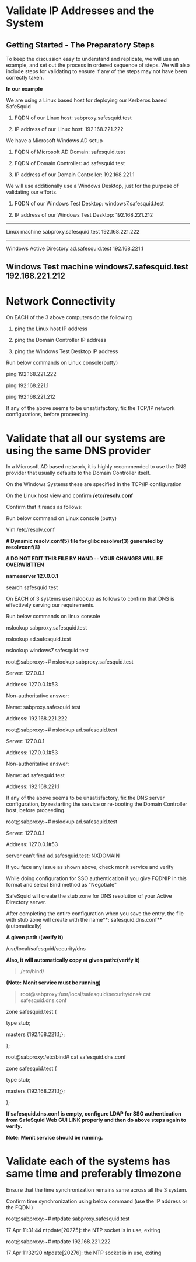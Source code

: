 # Validate IP Addresses and the System 

## Getting Started - The Preparatory Steps

To keep the discussion easy to understand and replicate, we will use an example, and set out the process in ordered sequence of steps. We will also include steps for validating to ensure if any of the steps may not have been correctly taken.

**In our example**

We are using a Linux based host for deploying our Kerberos based SafeSquid

1.  FQDN of our Linux host: sabproxy.safesquid.test

2.  IP address of our Linux host: 192.168.221.222

We have a Microsoft Windows AD setup

1.  FQDN of Microsoft AD Domain: safesquid.test

2.  FQDN of Domain Controller: ad.safesquid.test

3.  IP address of our Domain Controller: 192.168.221.1

We will use additionally use a Windows Desktop, just for the purpose of validating our efforts.

1.  FQDN of our Windows Test Desktop: windows7.safesquid.test

2.  IP address of our Windows Test Desktop: 192.168.221.212

  ----------------------------------------------------------------------------
  Linux machine              sabproxy.safesquid.test   192.168.221.222
  -------------------------- ------------------------- -----------------------
  Windows Active Directory   ad.safesquid.test         192.168.221.1

  Windows Test machine       windows7.safesquid.test   192.168.221.212
  ----------------------------------------------------------------------------

# Network Connectivity

On EACH of the 3 above computers do the following

1.  ping the Linux host IP address

2.  ping the Domain Controller IP address

3.  ping the Windows Test Desktop IP address

Run below commands on Linux console(putty)

ping 192.168.221.222

ping 192.168.221.1

ping 192.168.221.212

If any of the above seems to be unsatisfactory, fix the TCP/IP network configurations, before proceeding.

# Validate that all our systems are using the same DNS provider

In a Microsoft AD based network, it is highly recommended to use the DNS provider that usually defaults to the Domain Controller itself.

On the Windows Systems these are specified in the TCP/IP configuration

On the Linux host view and confirm **/etc/resolv.conf**

Confirm that it reads as follows:

Run below command on Linux console (putty)

Vim /etc/resolv.conf

**# Dynamic resolv.conf(5) file for glibc resolver(3) generated by resolvconf(8)**

**# DO NOT EDIT THIS FILE BY HAND -- YOUR CHANGES WILL BE OVERWRITTEN**

**nameserver 127.0.0.1**

search safesquid.test

On EACH of 3 systems use nslookup as follows to confirm that DNS is effectively serving our requirements.

Run below commands on linux console

nslookup sabproxy.safesquid.test

nslookup ad.safesquid.test

nslookup windows7.safesquid.test

root@sabproxy:~# nslookup sabproxy.safesquid.test

Server: 127.0.0.1

Address: 127.0.0.1#53

Non-authoritative answer:

Name: sabproxy.safesquid.test

Address: 192.168.221.222

root@sabproxy:~# nslookup ad.safesquid.test

Server: 127.0.0.1

Address: 127.0.0.1#53

Non-authoritative answer:

Name: ad.safesquid.test

Address: 192.168.221.1

If any of the above seems to be unsatisfactory, fix the DNS server configuration, by restarting the service or re-booting the Domain Controller host, before proceeding.

root@sabproxy:~# nslookup ad.safesquid.test

Server: 127.0.0.1

Address: 127.0.0.1#53

server can't find ad.safesquid.test: NXDOMAIN

If you face any issue as shown above, check monit service and verify

While doing configuration for SSO authentication if you give FQDNIP in this format and select Bind method as "Negotiate"

SafeSquid will create the stub zone for DNS resolution of your Active Directory server.

After completing the entire configuration when you save the entry, the file with stub zone will create with the name**: safesquid.dns.conf** (automatically)

**A given path :(verify it)**

/usr/local/safesquid/security/dns

**Also, it will automatically copy at given path:(verify it)**

> /etc/bind/

**(Note: Monit service must be running)**

> root@sabproxy:/usr/local/safesquid/security/dns# cat safesquid.dns.conf

zone safesquid.test \{

type stub;

masters \{192.168.221.1;\};

\};


root@sabproxy:/etc/bind# cat safesquid.dns.conf

zone safesquid.test \{

type stub;

masters \{192.168.221.1;\};

\};

**If safesquid.dns.conf is empty, configure LDAP for SSO authentication from SafeSquid Web GUI LINK properly and then do above steps again to verify.**

**Note: Monit service should be running.**

# Validate each of the systems has same time and preferably timezone

Ensure that the time synchronization remains same across all the 3 system.

Confirm time synchronization using below command (use the IP address or the FQDN )

root@sabproxy:~# ntpdate sabproxy.safesquid.test

17 Apr 11:31:44 ntpdate[20275]: the NTP socket is in use, exiting

root@sabproxy:~# ntpdate 192.168.221.222

17 Apr 11:32:20 ntpdate[20276]: the NTP socket is in use, exiting

